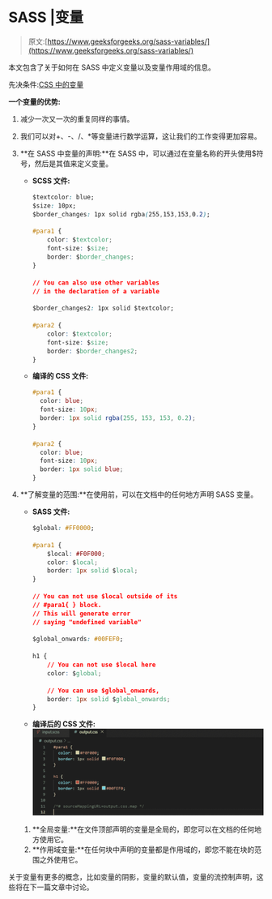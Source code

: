 # SASS |变量

> 原文:[https://www.geeksforgeeks.org/sass-variables/](https://www.geeksforgeeks.org/sass-variables/)

本文包含了关于如何在 SASS 中定义变量以及变量作用域的信息。

先决条件:[CSS 中的变量](https://www.geeksforgeeks.org/css-variables/)

**一个变量的优势:**

1.  减少一次又一次的重复同样的事情。
2.  我们可以对+、-、/、*等变量进行数学运算，这让我们的工作变得更加容易。

1.  **在 SASS 中变量的声明:**在 SASS 中，可以通过在变量名称的开头使用$符号，然后是其值来定义变量。
    *   ****SCSS 文件:****

        ```css
        $textcolor: blue;
        $size: 10px;
        $border_changes: 1px solid rgba(255,153,153,0.2);

        #para1 {
            color: $textcolor;
            font-size: $size;
            border: $border_changes;
        }

        // You can also use other variables
        // in the declaration of a variable

        $border_changes2: 1px solid $textcolor;

        #para2 {
            color: $textcolor;
            font-size: $size;
            border: $border_changes2;
        }
        ```

    *   ****编译的 CSS 文件:****

        ```css
        #para1 {
          color: blue;
          font-size: 10px;
          border: 1px solid rgba(255, 153, 153, 0.2);
        }

        #para2 {
          color: blue;
          font-size: 10px;
          border: 1px solid blue;
        }
        ```

2.  **了解变量的范围:**在使用前，可以在文档中的任何地方声明 SASS 变量。
    *   ****SASS 文件:****

        ```css
        $global: #FF0000;

        #para1 {
            $local: #F0F000;
            color: $local;
            border: 1px solid $local;
        }

        // You can not use $local outside of its
        // #para1{ } block.
        // This will generate error 
        // saying "undefined variable"

        $global_onwards: #00FEF0; 

        h1 {
            // You can not use $local here
            color: $global;

            // You can use $global_onwards,
            border: 1px solid $global_onwards;
        }
        ```

    *   ****编译后的 CSS 文件:****
        ![](img/800d7b306f79f3d9b0652b33c1f060c9.png)
    1.  **全局变量:**在文件顶部声明的变量是全局的，即您可以在文档的任何地方使用它。
    2.  **作用域变量:**在任何块中声明的变量都是作用域的，即您不能在块的范围之外使用它。

关于变量有更多的概念，比如变量的阴影，变量的默认值，变量的流控制声明，这些将在下一篇文章中讨论。